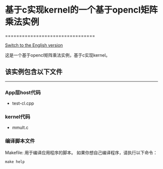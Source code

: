 # 基于c实现kernel的一个基于opencl矩阵乘法实例
================================

[Switch to the English version](./README.md)

这是一个基于opencl矩阵乘法实例，基于c实现kernel。

## 该实例包含以下文件
----------------------
### App层host代码

- test-cl.cpp

### kernel代码

- mmult.c 

### 编译脚本文件
Makefile: 用于编译应用程序的脚本。
如果你想自己编译程序，请执行以下命令：

	make help



